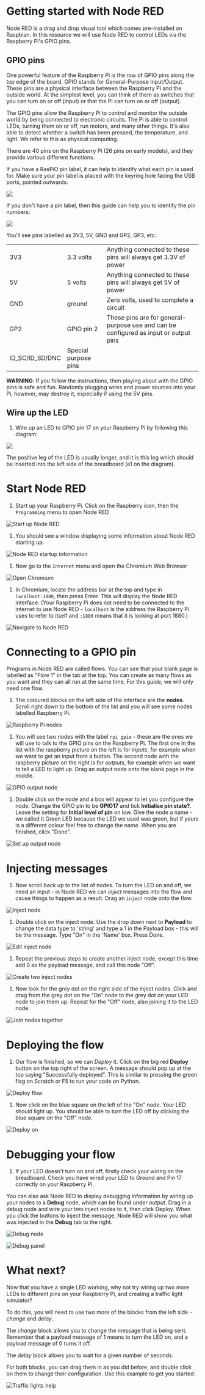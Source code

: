 # Getting started with Node RED

Node RED is a drag and drop visual tool which comes pre-installed on Raspbian. In this resource we will use Node RED to control LEDs via the Raspberry Pi's GPIO pins.

## GPIO pins

One powerful feature of the Raspberry Pi is the row of GPIO pins along the top edge of the board. GPIO stands for General-Purpose Input/Output. These pins are a physical interface between the Raspberry Pi and the outside world. At the simplest level, you can think of them as switches that you can turn on or off (input) or that the Pi can turn on or off (output).

The GPIO pins allow the Raspberry Pi to control and monitor the outside world by being connected to electronic circuits. The Pi is able to control LEDs, turning them on or off, run motors, and many other things. It's also able to detect whether a switch has been pressed, the temperature, and light. We refer to this as physical computing.

There are 40 pins on the Raspberry Pi (26 pins on early models), and they provide various different functions.

If you have a RasPiO pin label, it can help to identify what each pin is used for. Make sure your pin label is placed with the keyring hole facing the USB ports, pointed outwards.

![](images/raspio-ports.jpg)

If you don't have a pin label, then this guide can help you to identify the pin numbers:

![](images/pinout.png)

You'll see pins labelled as 3V3, 5V, GND and GP2, GP3, etc:

|   |   |   |
|---|---|---|
| 3V3 | 3.3 volts | Anything connected to these pins will always get 3.3V of power |
| 5V | 5 volts | Anything connected to these pins will always get 5V of power |
| GND | ground | Zero volts, used to complete a circuit |
| GP2 | GPIO pin 2 | These pins are for general-purpose use and can be configured as input or output pins |
| ID_SC/ID_SD/DNC | Special purpose pins ||

**WARNING**: If you follow the instructions, then playing about with the GPIO pins is safe and fun. Randomly plugging wires and power sources into your Pi, however, may destroy it, especially if using the 5V pins.

## Wire up the LED

1. Wire up an LED to GPIO pin 17 on your Raspberry Pi by following this diagram:

  ![](images/led-gpio17.png)

  The positive leg of the LED is usually longer, and it is this leg which should be inserted into the left side of the breadboard (e1 on the diagram).

# Start Node RED

1. Start up your Raspberry Pi. Click on the Raspberry icon, then the `Programming` menu to open Node RED

  ![Start up Node RED](images/start-nodered.png)

1. You should see a window displaying some information about Node RED starting up.

  ![Node RED startup information](images/node-red-startup.png)

1. Now go to the `Internet` menu and open the Chromium Web Browser

  ![Open Chromium](images/start-chromium.png)

1. In Chromium, locate the address bar at the top and type in `localhost:1880`, then press Enter. This will display the Node RED interface. (Your Raspberry Pi does not need to be connected to the internet to use Node RED - `localhost` is the address the Raspberry Pi uses to refer to itself and `:1880` means that it is looking at port 1880.)

  ![Navigate to Node RED](images/blank-node-red.png)

# Connecting to a GPIO pin

Programs in Node RED are called flows. You can see that your blank page is labelled as "Flow 1" in the tab at the top. You can create as many flows as you want and they can all run at the same time. For this guide, we will only need one flow.

1. The coloured blocks on the left side of the interface are the **nodes**. Scroll right down to the bottom of the list and you will see some nodes labelled Raspberry Pi.

  ![Raspberry Pi nodes](images/raspberry-pi-nodes.png)

1. You will see two nodes with the label `rpi gpio` - these are the ones we will use to talk to the GPIO pins on the Raspberry Pi. The first one in the list with the raspberry picture on the left is for *inputs*, for example when we want to get an input from a button. The second node with the raspberry picture on the right is for *outputs*, for example when we want to tell a LED to light up. Drag an output node onto the blank page in the middle.

  ![GPIO output node](images/drag-output-node.png)

1. Double click on the node and a box will appear to let you configure the node. Change the GPIO pin to be **GPIO17** and tick **Initialise pin state?**. Leave the setting for **Initial level of pin** on low. Give the node a name - we called it Green LED because the LED we used was green, but if yours is a different colour feel free to change the name. When you are finished, click "Done".

  ![Set up output node](images/set-up-output.png)

# Injecting messages

1. Now scroll back up to the list of nodes. To turn the LED on and off, we need an input - in Node RED we can *inject* messages into the flow and cause things to happen as a result. Drag an `inject` node onto the flow.

  ![Inject node](images/inject-node.png)

1. Double click on the inject node. Use the drop down next to **Payload** to change the data type to 'string' and type a 1 in the Payload box - this will be the message. Type "On" in the 'Name' box. Press Done.

  ![Edit inject node](images/edit-inject.png)

1. Repeat the previous steps to create another inject node, except this time add 0 as the payload message, and call this node "Off".

  ![Create two inject nodes](images/add-2-nodes.png)

1. Now look for the grey dot on the right side of the inject nodes. Click and drag from the grey dot on the "On" node to the grey dot on your LED node to join them up. Repeat for the "Off" node, also joining it to the LED node.

  ![Join nodes together](images/join-nodes.png)


# Deploying the flow

1. Our flow is finished, so we can *Deploy* it. Click on the big red **Deploy** button on the top right of the screen. A message should pop up at the top saying "Successfully deployed". This is similar to pressing the green flag on Scratch or F5 to run your code on Python.

  ![Deploy flow](images/deploy.png)

1. Now click on the blue square on the left of the "On" node. Your LED should light up. You should be able to turn the LED off by clicking the blue square on the "Off" node.

  ![Deploy on](images/deploy-on.png)

# Debugging your flow

1. If your LED doesn't turn on and off, firstly check your wiring on the breadboard. Check you have wired your LED to Ground and Pin 17 correctly on your Raspberry Pi.

  You can also ask Node RED to display debugging information by wiring up your nodes to a **Debug** node, which can be found under *output*. Drag in a debug node and wire your two inject nodes to it, then click Deploy. When you click the buttons to inject the message, Node RED will show you what was injected in the **Debug** tab to the right.

  ![Debug node](images/debug-node.png)

  ![Debug panel](images/debug-panel.png)

# What next?

Now that you have a single LED working, why not try wiring up two more LEDs to different pins on your Raspberry Pi, and creating a traffic light simulator?

To do this, you will need to use two more of the blocks from the left side - *change* and *delay*.

The *change* block allows you to change the message that is being sent. Remember that a payload message of 1 means to turn the LED on, and a payload message of 0 turns it off.

The *delay* block allows you to wait for a given number of seconds.

For both blocks, you can drag them in as you did before, and double click on them to change their configuration. Use this example to get you started:

  ![Traffic lights help](images/traffic-lights.png)
